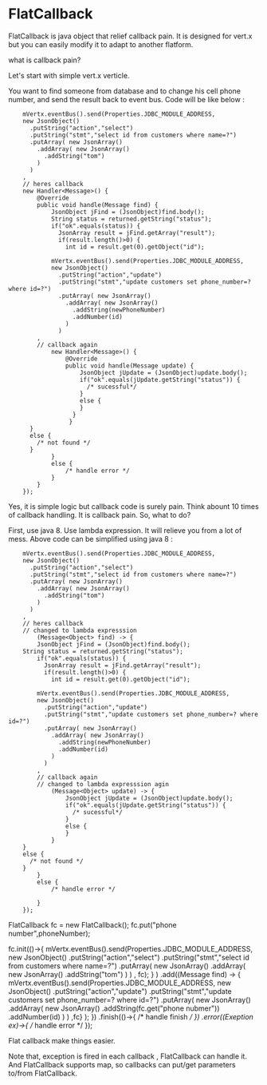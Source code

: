 # FlatCallback
FlatCallback is java object that relief callback pain. It is designed for vert.x but you can easily modify it to adapt to another flatform.

what is callback pain?

Let's start with simple vert.x verticle.

You want to find someone from database and to change his cell phone number, and send the result back to event bus.
Code will be like below :

		mVertx.eventBus().send(Properties.JDBC_MODULE_ADDRESS,
		new JsonObject()
		  .putString("action","select")
		  .putString("stmt","select id from customers where name=?")
		  .putArray( new JsonArray()
		    .addArray( new JsonArray()
		      .addString("tom")
		    )
		  )
		, 
		// heres callback
		new Handler<Message>() {
			@Override
			public void handle(Message find) {
				JsonObject jFind = (JsonObject)find.body();
				String status = returned.getString("status");
				if("ok".equals(status)) {
				  JsonArray result = jFind.getArray("result");
				  if(result.length()>0) {
  					int id = result.get(0).getObject("id");
  					
        		mVertx.eventBus().send(Properties.JDBC_MODULE_ADDRESS,
        		new JsonObject()
        		  .putString("action","update")
        		  .putString("stmt","update customers set phone_number=? where id=?")
        		  .putArray( new JsonArray()
        		    .addArray( new JsonArray()
        		      .addString(newPhoneNumber)
        		      .addNumber(id)
        		    )
        		  )
          	,
          	// callback again
        		new Handler<Message>() {
        			@Override
        			public void handle(Message update) {
        				JsonObject jUpdate = (JsonObject)update.body();
        				if("ok".equals(jUpdate.getString("status")) {
        				  /* sucessful*/
        				}
        				else {
        				}
  					  }
  					 }
          }
          else {
            /* not found */
          }
				}
				else {
					/* handle error */
				}
			}
		});


		
Yes, it is simple logic but callback code is surely pain. Think abount 10 times of callback handling. It is callback pain.
So, what to do?

First, use java 8. Use lambda expression. It will relieve you from a lot of mess.
Above code can be simplified using java 8 :


		mVertx.eventBus().send(Properties.JDBC_MODULE_ADDRESS,
		new JsonObject()
		  .putString("action","select")
		  .putString("stmt","select id from customers where name=?")
		  .putArray( new JsonArray()
		    .addArray( new JsonArray()
		      .addString("tom")
		    )
		  )
		, 
		// heres callback
		// changed to lambda expresssion
    		(Message<Object> find) -> {
      		JsonObject jFind = (JsonObject)find.body();
		String status = returned.getString("status");
			if("ok".equals(status)) {
			  JsonArray result = jFind.getArray("result");
			  if(result.length()>0) {
  				int id = result.get(0).getObject("id");
  				
      		mVertx.eventBus().send(Properties.JDBC_MODULE_ADDRESS,
      		new JsonObject()
      		  .putString("action","update")
      		  .putString("stmt","update customers set phone_number=? where id=?")
      		  .putArray( new JsonArray()
      		    .addArray( new JsonArray()
      		      .addString(newPhoneNumber)
      		      .addNumber(id)
      		    )
      		  )
        	,
        	// callback again
      		// changed to lambda expresssion agin
    			(Message<Object> update) -> {
    				JsonObject jUpdate = (JsonObject)update.body();
    				if("ok".equals(jUpdate.getString("status")) {
    				  /* sucessful*/
    				}
    				else {
    				}
    			}
        }
        else {
          /* not found */
        }
			}
			else {
				/* handle error */
			
			}
		});





FlatCallback fc = new FlatCallback();
  fc.put("phone number",phoneNumber);
  
  fc.init(()->{
    mVertx.eventBus().send(Properties.JDBC_MODULE_ADDRESS,
  		new JsonObject()
  		  .putString("action","select")
  		  .putString("stmt","select id from customers where name=?")
  		  .putArray( new JsonArray()
  		    .addArray( new JsonArray()
  		      .addString("tom")
  		    )
  		  )
  		, fc);
    }
  )
  .add((Message<Object> find) -> {
    mVertx.eventBus().send(Properties.JDBC_MODULE_ADDRESS,
    new JsonObject()
      .putString("action","update")
      .putString("stmt","update customers set phone_number=? where id=?")
      .putArray( new JsonArray()
        .addArray( new JsonArray()
          .addString(fc.get("phone nubmer"))
          .addNumber(id)
        )
      ) 
      ,fc}
    );
  })
  .finish(()->{
    /* handle finish */
  })
  .error((Exeption ex)->{
    /* handle error */
  });
  
  
Flat callback make things easier.

Note that, exception is fired in each callback , FlatCallback can handle it. And FlatCallback supports map, so callbacks can put/get parameters to/from FlatCallback.

